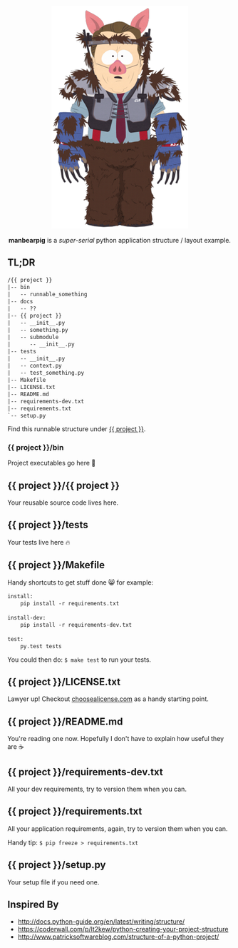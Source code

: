 <p align="center"><img src="artwork/manbearpig.png"></p>

<p align="center">
  <b>manbearpig</b> is a <i>super-serial</i> python application structure / layout example.
</p>

## TL;DR
```
/{{ project }}
|-- bin
|   -- runnable_something
|-- docs
|   -- ??
|-- {{ project }}
|   -- __init__.py
|   -- something.py
|   -- submodule
|      -- __init__.py
|-- tests
|   -- __init__.py
|   -- context.py
|   -- test_something.py
|-- Makefile
|-- LICENSE.txt
|-- README.md
|-- requirements-dev.txt
|-- requirements.txt
`-- setup.py
```

Find this runnable structure under [{{ project }}](/%7B%7B%20project%20%7D%7D).

### {{ project }}/bin

Project executables go here :grimacing:


## {{ project }}/{{ project }}

Your reusable source code lives here.

## {{ project }}/tests

Your tests live here :fire:

## {{ project }}/Makefile

Handy shortcuts to get stuff done :smile_cat: for example:

```
install:
	pip install -r requirements.txt

install-dev:
	pip install -r requirements-dev.txt

test:
	py.test tests
```

You could then do: `$ make test` to run your tests.

## {{ project }}/LICENSE.txt

Lawyer up! Checkout [choosealicense.com](https://choosealicense.com/) as a handy starting point.

## {{ project }}/README.md

You're reading one now. Hopefully I don't have to explain how useful they are :coffee:

## {{ project }}/requirements-dev.txt

All your dev requirements, try to version them when you can.

## {{ project }}/requirements.txt

All your application requirements, again, try to version them when you can.

Handy tip: `$ pip freeze > requirements.txt`

## {{ project }}/setup.py

Your setup file if you need one.

## Inspired By

* http://docs.python-guide.org/en/latest/writing/structure/
* https://coderwall.com/p/lt2kew/python-creating-your-project-structure
* http://www.patricksoftwareblog.com/structure-of-a-python-project/

